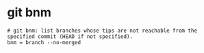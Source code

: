 # git bnm

```gitconfig
# git bnm: list branches whose tips are not reachable from the specified commit (HEAD if not specified).
bnm = branch --no-merged
```